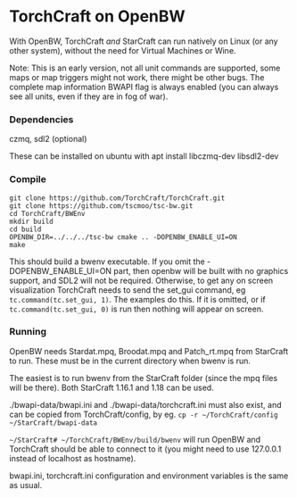 
# TorchCraft on OpenBW

With OpenBW, TorchCraft *and* StarCraft can run natively on Linux (or any other system), without the need for Virtual Machines or Wine.

Note: This is an early version, not all unit commands are supported, some maps or map triggers might not work, there might be other bugs. The complete map information BWAPI flag is always enabled (you can always see all units, even if they are in fog of war).

### Dependencies
czmq, sdl2 (optional)

These can be installed on ubuntu with apt install libczmq-dev libsdl2-dev

### Compile

```
git clone https://github.com/TorchCraft/TorchCraft.git
git clone https://github.com/tscmoo/tsc-bw.git
cd TorchCraft/BWEnv
mkdir build
cd build
OPENBW_DIR=../../../tsc-bw cmake .. -DOPENBW_ENABLE_UI=ON
make
```
This should build a bwenv executable. If you omit the -DOPENBW_ENABLE_UI=ON part, then openbw will be built with no graphics support, and SDL2 will not be required.
Otherwise, to get any on screen visualization TorchCraft needs to send the set_gui command, eg `tc.command(tc.set_gui, 1)`. The examples do this. If it is omitted, or if `tc.command(tc.set_gui, 0)` is run then nothing will appear on screen.

### Running

OpenBW needs Stardat.mpq, Broodat.mpq and Patch_rt.mpq from StarCraft to run. These must be in the current directory when bwenv is run.

The easiest is to run bwenv from the StarCraft folder (since the mpq files will be there). Both StarCraft 1.16.1 and 1.18 can be used.

./bwapi-data/bwapi.ini and ./bwapi-data/torchcraft.ini must also exist, and can be copied from TorchCraft/config, by eg. `cp -r ~/TorchCraft/config ~/StarCraft/bwapi-data`

`~/StarCraft# ~/TorchCraft/BWEnv/build/bwenv` will run OpenBW and TorchCraft should be able to connect to it (you might need to use 127.0.0.1 instead of localhost as hostname).

bwapi.ini, torchcraft.ini configuration and environment variables is the same as usual.
